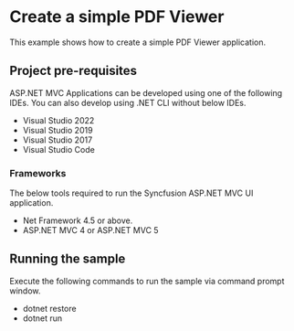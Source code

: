 # Create a simple PDF Viewer
This example shows how to create a simple PDF Viewer application.

## Project pre-requisites
ASP.NET MVC Applications can be developed using one of the following IDEs. You can also develop using .NET CLI without below IDEs.

* Visual Studio 2022
* Visual Studio 2019
* Visual Studio 2017
* Visual Studio Code

### Frameworks
The below tools required to run the Syncfusion ASP.NET MVC UI application.

* Net Framework 4.5 or above.
* ASP.NET MVC 4 or ASP.NET MVC 5

## Running the sample
Execute the following commands to run the sample via command prompt window.

* dotnet restore
* dotnet run

